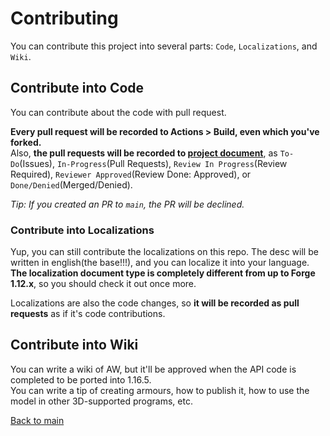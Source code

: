 # Contributing

You can contribute this project into several parts: `Code`, `Localizations`, and `Wiki`.

## Contribute into Code

You can contribute about the code with pull request.

**Every pull request will be recorded to Actions > Build, even which you've forked.**
<br>
Also, **the pull requests will be recorded to [project document](https://github.com/users/JeonDohyeon/projects/2)**,
as `To-Do`(Issues), `In-Progress`(Pull Requests), `Review In Progress`(Review Required), `Reviewer Approved`(Review Done: Approved), or `Done/Denied`(Merged/Denied).

*Tip: If you created an PR to `main`, the PR will be declined.*

### Contribute into Localizations

Yup, you can still contribute the localizations on this repo. The desc will be written in english(the base!!!), and you can localize it into your language.
<br>
**The localization document type is completely different from up to Forge 1.12.x**, so you should check it out once more.

Localizations are also the code changes, so **it will be recorded as pull requests** as if it's code contributions.

## Contribute into Wiki

You can write a wiki of AW, but it'll be approved when the API code is completed to be ported into 1.16.5.
<br>
You can write a tip of creating armours, how to publish it, how to use the model in other 3D-supported programs, etc.

[Back to main](https://jeondohyeon.github.io/Armourers-Workshop-1.16)
